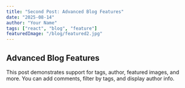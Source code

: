```yaml
---
title: "Second Post: Advanced Blog Features"
date: "2025-08-14"
author: "Your Name"
tags: ["react", "blog", "feature"]
featuredImage: "/blog/featured2.jpg"
---
```


## Advanced Blog Features

This post demonstrates support for tags, author, featured images, and more. You can add comments, filter by tags, and display author info.

<!-- Comments section will appear below -->
